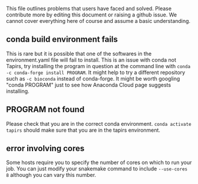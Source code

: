 This file outlines problems that users have faced and solved. Please contribute more by editing this document or raising a github issue. We cannot cover everything here of course and assume a basic understanding.

## conda build environment fails
This is rare but it is possible that one of the softwares in the environment.yaml file will fail to install. This is an issue with conda not Tapirs, try installing the program in question at the command line with `conda -c conda-forge install PROGRAM`. It might help to try a different repository such as `-c bioconda` instead of conda-forge. It might be worth googling "conda PROGRAM" just to see how Anaconda Cloud page suggests installing.

## PROGRAM not found
Please check that you are in the correct conda environment. `conda activate tapirs` should make sure that you are in the tapirs environment.

## error involving cores
Some hosts require you to specify the number of cores on which to run your job. You can just modify your snakemake command to include `--use-cores 8` although you can vary this number.